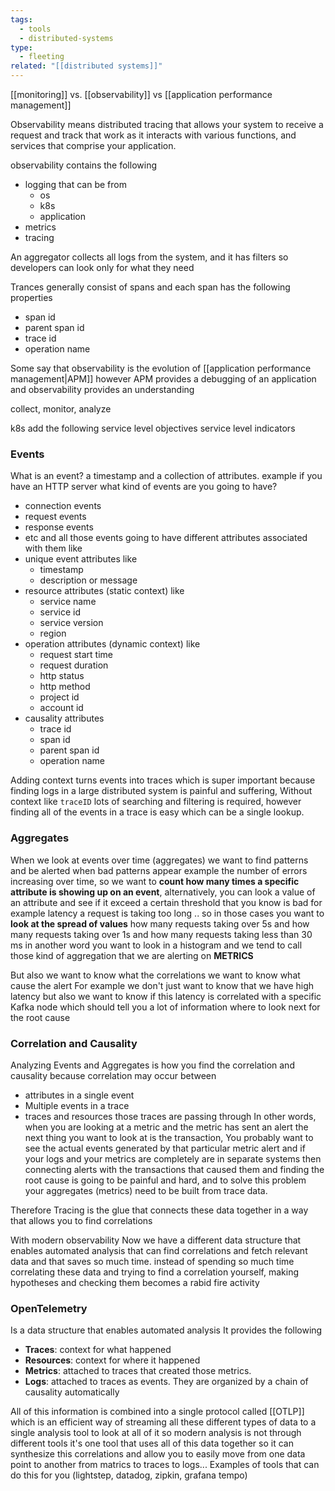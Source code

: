 ```yaml
---
tags:
  - tools
  - distributed-systems
type:
  - fleeting
related: "[[distributed systems]]"
---
```


[[monitoring]] vs. [[observability]] vs [[application performance management]]


Observability means distributed tracing that allows your system to receive a request and track that work as it interacts with various functions, and services that comprise your application.

observability contains the following 
- logging that can be from 
	- os 
	- k8s
	- application 
- metrics 
- tracing  

An aggregator collects all logs from the system, and it has filters so developers can look only for what they need


Trances generally consist of spans and each span has the following properties 
- span id
- parent span id
- trace id
- operation name

Some say that observability is the evolution of [[application performance management|APM]] however APM provides a debugging of an application and observability provides an understanding 

collect, monitor, analyze 

k8s add the following
service level objectives 
service level indicators 


### Events

What is an event?
	a timestamp and a collection of attributes.
example if you have an HTTP server what kind of events are you going to have?
- connection events 
- request events 
- response events
- etc
and all those events going to have different attributes associated with them like
- unique event attributes like
	- timestamp
	- description or message
- resource attributes (static context) like 
	- service name 
	- service id 
	- service version 
	- region
- operation attributes (dynamic context) like
	- request start time
	- request duration
	- http status 
	- http method
	- project id
	- account id
- causality attributes 
	- trace id 
	- span id 
	- parent span id 
	- operation name

Adding context turns events into traces which is super important because finding logs in a large distributed system is painful and suffering, Without context like `traceID` lots of searching and filtering is required, however finding all of the events in a trace is easy which can be a  single lookup.

### Aggregates 

When we look at events over time (aggregates) we want to find patterns and be alerted when bad patterns appear example the number of errors increasing over time, so we want to **count how many times a specific attribute is showing up on an event**, alternatively, you can look a value of an attribute and see if it exceed a certain threshold that you know is bad for example latency a request is taking too long .. so  in those cases you want to **look at the spread of values** how many requests taking over 5s and how many requests taking over 1s and how many requests taking less than 30 ms in another word  you want to look in a histogram and we tend to call those kind of aggregation that we are alerting on **METRICS** 

But also we want to know what the correlations we want to know what cause the alert For example we don't just want to know that we have high latency but also we want to know if this latency is correlated with a specific Kafka node  which should tell you a lot of information where to look next for the root cause

### Correlation and Causality

Analyzing Events and Aggregates is how you find the correlation and causality because correlation may occur between 
- attributes in a single event 
- Multiple events in a trace 
- traces and resources those traces are passing through
In other words, when you are looking at a metric and the metric has sent an alert the next thing you want to look at is the transaction, You probably want to see the actual events generated by that particular metric alert and if your logs and your metrics are completely are in separate systems then connecting alerts with the transactions that caused them and finding the root cause is going to be painful and hard, and to solve this problem your aggregates (metrics) need to be built from trace data.

Therefore Tracing is the glue that connects these data together in a way that allows you to find correlations

With modern observability Now we have a different data structure that enables automated analysis that can find correlations and fetch relevant data and that saves so much time. instead of spending so much time correlating these data and trying to find a correlation yourself, making hypotheses and checking them becomes a rabid fire activity  

### OpenTelemetry

Is a data structure that enables automated analysis 
It provides the following 

- **Traces**: context for what happened 
- **Resources**: context for where it happened
- **Metrics**: attached to traces that created those metrics.
- **Logs**: attached to traces as events. They are organized by a chain of causality automatically 

All of this information is combined into a single protocol called [[OTLP]]  which is an efficient way of streaming all these different types of data to a single analysis tool to look at all of it so modern analysis is not through different tools it's one tool that uses all of this data together so it can synthesize this correlations and allow you to easily move from one data point to another from matrics to traces to logs...
Examples of tools that can do this for you (lightstep, datadog, zipkin, grafana tempo)


